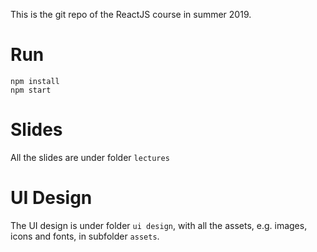 This is the git repo of the ReactJS course in summer 2019.

# Run

```
npm install
npm start
```

# Slides

All the slides are under folder ```lectures```

# UI Design

The UI design is under folder ```ui design```, with all the assets, e.g. images, icons and fonts, in subfolder ```assets```.
